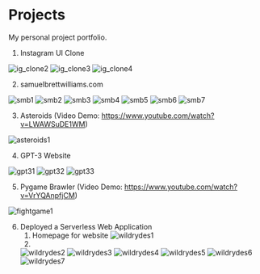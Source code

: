 # Projects
My personal project portfolio.

1) Instagram UI Clone
   
![ig_clone2](https://github.com/RaphaelG76/Projects/assets/91983169/6e529eab-45c1-4521-9148-ad589afdff08)
![ig_clone3](https://github.com/RaphaelG76/Projects/assets/91983169/7a0ae6d5-ad43-4248-a67b-edd36524823f)
![ig_clone4](https://github.com/RaphaelG76/Projects/assets/91983169/c6e1dc7c-190b-4854-a6cd-106bf200177c)

2) samuelbrettwilliams.com

![smb1](https://github.com/RaphaelG76/Projects/assets/91983169/8cdbc105-2592-4569-ae6d-bbd4511e9535)
![smb2](https://github.com/RaphaelG76/Projects/assets/91983169/ab7d7290-2e78-44fe-9e4c-d021a2ccf447)
![smb3](https://github.com/RaphaelG76/Projects/assets/91983169/280ee8cc-ecac-4b82-8d01-52bc6fa1321b)
![smb4](https://github.com/RaphaelG76/Projects/assets/91983169/0aa09f0b-2791-42fd-805a-c7f15e65de13)
![smb5](https://github.com/RaphaelG76/Projects/assets/91983169/54ac568d-14bd-4c98-9721-fd9be2650d1f)
![smb6](https://github.com/RaphaelG76/Projects/assets/91983169/f8927a46-ec0f-48b6-9262-8410b5eeadba)
![smb7](https://github.com/RaphaelG76/Projects/assets/91983169/2f604e4c-8292-4b2c-a1ab-3664989a2b90)

3) Asteroids
   (Video Demo: https://www.youtube.com/watch?v=LWAWSuDE1WM)

![asteroids1](https://github.com/RaphaelG76/Projects/assets/91983169/6605e9b4-1cad-446f-b9ff-8d11fc6e3d6d)

4) GPT-3 Website
   
![gpt31](https://github.com/RaphaelG76/Projects/assets/91983169/f2ad2d65-67ad-4036-ac6a-2c35a51fcb6a)
![gpt32](https://github.com/RaphaelG76/Projects/assets/91983169/115910f3-e503-4642-851c-0b61af84b805)
![gpt33](https://github.com/RaphaelG76/Projects/assets/91983169/110e0a3a-03dc-48d3-ba89-22f3a6b94861)

5) Pygame Brawler
   (Video Demo: https://www.youtube.com/watch?v=VrYQAnpfjCM)

![fightgame1](https://github.com/RaphaelG76/Projects/assets/91983169/2841bc2b-13b5-462e-a94f-11dd4bac5b17)

6) Deployed a Serverless Web Application
   1. Homepage for website
   ![wildrydes1](https://github.com/RaphaelG76/Projects/assets/91983169/06b96a37-e19d-4c6a-a493-a3982423032e)
   2.
   ![wildrydes2](https://github.com/RaphaelG76/Projects/assets/91983169/e48b0251-b2ba-4098-9e1e-75e4128c99d5)
   ![wildrydes3](https://github.com/RaphaelG76/Projects/assets/91983169/6751d6f1-2316-4bd0-8d7c-c4e6a54c5ca6)
   ![wildrydes4](https://github.com/RaphaelG76/Projects/assets/91983169/70731e06-0d73-4b15-940c-9bafc9497a0f)
   ![wildrydes5](https://github.com/RaphaelG76/Projects/assets/91983169/594f1cac-e7b7-42fb-8479-bda2f6f9a582)
   ![wildrydes6](https://github.com/RaphaelG76/Projects/assets/91983169/9f9eee26-9f1c-4044-8235-4d91d0b64135)
   ![wildrydes7](https://github.com/RaphaelG76/Projects/assets/91983169/3579ffd9-fb57-4e9b-94e7-ad36e94daaaa)
